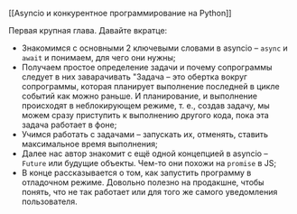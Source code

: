 [[Asyncio и конкурентное программирование на Python]]

Первая крупная глава. Давайте вкратце:
- Знакомимся с основными 2 ключевыми словами в asyncio – `async` и `await` и понимаем, для чего они нужны;
- Получаем простое определение задачи и почему сопрограммы следует в них заварачивать
	"Задача – это обертка вокруг сопрограммы, которая планирует выполнение последней в цикле событий как можно раньше. И планирование, и выполнение происходят в неблокирующем режиме, т. е., создав задачу, мы можем сразу приступить к выполнению другого кода, пока эта задача работает в фоне;
- Учимся работать с задачами – запускать их, отменять, ставить максимальное время выполнения;
- Далее нас автор знакомит с ещё одной концепцией в asyncio – `Future` или будущие объекты. Чем-то они похожи на `promise` в JS;
- В конце рассказывается о том, как запустить программу в отладочном режиме. Довольно полезно на продакшне, чтобы понять, что не так работает или для того же самого уведомления пользователя.